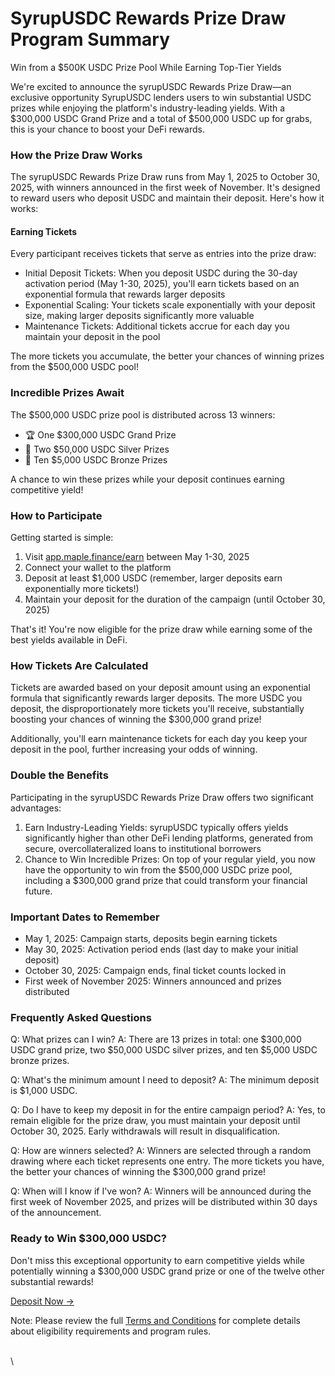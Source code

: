 # SyrupUSDC Rewards Prize Draw Program Summary

Win from a $500K USDC Prize Pool While Earning Top-Tier Yields

We're excited to announce the syrupUSDC Rewards Prize Draw—an exclusive opportunity SyrupUSDC lenders users to win substantial USDC prizes while enjoying the platform's industry-leading yields. With a $300,000 USDC Grand Prize and a total of $500,000 USDC up for grabs, this is your chance to boost your DeFi rewards.

### How the Prize Draw Works

The syrupUSDC Rewards Prize Draw runs from May 1, 2025 to October 30, 2025, with winners announced in the first week of November. It's designed to reward users who deposit USDC and maintain their deposit. Here's how it works:

#### Earning Tickets

Every participant receives tickets that serve as entries into the prize draw:

* Initial Deposit Tickets: When you deposit USDC during the 30-day activation period (May 1-30, 2025), you'll earn tickets based on an exponential formula that rewards larger deposits
* Exponential Scaling: Your tickets scale exponentially with your deposit size, making larger deposits significantly more valuable
* Maintenance Tickets: Additional tickets accrue for each day you maintain your deposit in the pool

The more tickets you accumulate, the better your chances of winning prizes from the $500,000 USDC pool!

### Incredible Prizes Await

The $500,000 USDC prize pool is distributed across 13 winners:

* 🏆 One $300,000 USDC Grand Prize
* 🥈 Two $50,000 USDC Silver Prizes
* 🥉 Ten $5,000 USDC Bronze Prizes

A chance to win these prizes while your deposit continues earning competitive yield!

### How to Participate

Getting started is simple:

1. Visit [app.maple.finance/earn](https://app.maple.finance/earn) between May 1-30, 2025
2. Connect your wallet to the platform
3. Deposit at least $1,000 USDC (remember, larger deposits earn exponentially more tickets!)
4. Maintain your deposit for the duration of the campaign (until October 30, 2025)

That's it! You're now eligible for the prize draw while earning some of the best yields available in DeFi.

### How Tickets Are Calculated

Tickets are awarded based on your deposit amount using an exponential formula that significantly rewards larger deposits. The more USDC you deposit, the disproportionately more tickets you'll receive, substantially boosting your chances of winning the $300,000 grand prize!

Additionally, you'll earn maintenance tickets for each day you keep your deposit in the pool, further increasing your odds of winning.

### Double the Benefits

Participating in the syrupUSDC Rewards Prize Draw offers two significant advantages:

1. Earn Industry-Leading Yields: syrupUSDC typically offers yields significantly higher than other DeFi lending platforms, generated from secure, overcollateralized loans to institutional borrowers
2. Chance to Win Incredible Prizes: On top of your regular yield, you now have the opportunity to win from the $500,000 USDC prize pool, including a $300,000 grand prize that could transform your financial future.&#x20;

### Important Dates to Remember

* May 1, 2025: Campaign starts, deposits begin earning tickets
* May 30, 2025: Activation period ends (last day to make your initial deposit)
* October 30, 2025: Campaign ends, final ticket counts locked in
* First week of November 2025: Winners announced and prizes distributed

### Frequently Asked Questions

Q: What prizes can I win? A: There are 13 prizes in total: one $300,000 USDC grand prize, two $50,000 USDC silver prizes, and ten $5,000 USDC bronze prizes.

Q: What's the minimum amount I need to deposit? A: The minimum deposit is $1,000 USDC.

Q: Do I have to keep my deposit in for the entire campaign period? A: Yes, to remain eligible for the prize draw, you must maintain your deposit until October 30, 2025. Early withdrawals will result in disqualification.

Q: How are winners selected? A: Winners are selected through a random drawing where each ticket represents one entry. The more tickets you have, the better your chances of winning the $300,000 grand prize!

Q: When will I know if I've won? A: Winners will be announced during the first week of November 2025, and prizes will be distributed within 30 days of the announcement.

### Ready to Win $300,000 USDC?

Don't miss this exceptional opportunity to earn competitive yields while potentially winning a $300,000 USDC grand prize or one of the twelve other substantial rewards!

[Deposit Now →](https://app.maple.finance/earn)

Note: Please review the full [Terms and Conditions](https://maplefinance.gitbook.io/maple/legal/syrupusdc-rewards-prize-draw-terms-and-conditions) for complete details about eligibility requirements and program rules.

\
\
